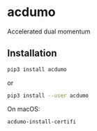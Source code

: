 # acdumo
Accelerated dual momentum

## Installation

```sh
pip3 install acdumo
```
or
```sh
pip3 install --user acdumo
```

On macOS:
```sh
acdumo-install-certifi
```
